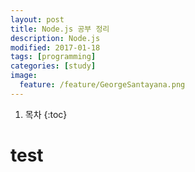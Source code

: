 ```yaml
---
layout: post
title: Node.js 공부 정리
description: Node.js
modified: 2017-01-18
tags: [programming]
categories: [study]
image:
  feature: /feature/GeorgeSantayana.png
---
```


1. 목차
{:toc}

# test

